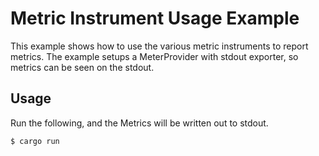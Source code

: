# Metric Instrument Usage Example

This example shows how to use the various metric instruments to report metrics. The
example setups a MeterProvider with stdout exporter, so metrics can be seen on
the stdout.

## Usage

Run the following, and the Metrics will be written out to stdout.

```shell
$ cargo run
```



